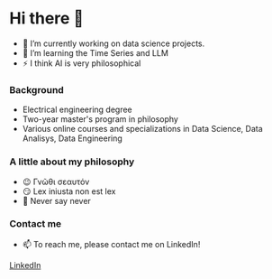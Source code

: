 # Hi there 👋 

- 🔭 I’m currently working on data science projects.
- 🌱 I’m learning the Time Series and LLM
- ⚡ I think AI is very philosophical

### Background
- Electrical engineering degree
- Two-year master's program in philosophy
- Various online courses and specializations in Data Science, Data Analisys, Data Engineering


### A little about my philosophy 
- 😉 Γνῶθι σεαυτόν 
- 😏 Lex iniusta non est lex
- 🤗 Never say never

### Contact me
- 📫 To reach me, please contact me on LinkedIn!

[LinkedIn](https://www.linkedin.com/in/alex-alex-312919268/)
  
<!--
**Nazalekser/Nazalekser** is a ✨ _special_ ✨ repository because its `README.md` (this file) appears on your GitHub profile.

Here are some ideas to get you started:


- 👯 I’m looking to collaborate on ...
- 🤔 I’m looking for help with ...
- 💬 Ask me about ...

- 😄 Pronouns: ...
-->

  
